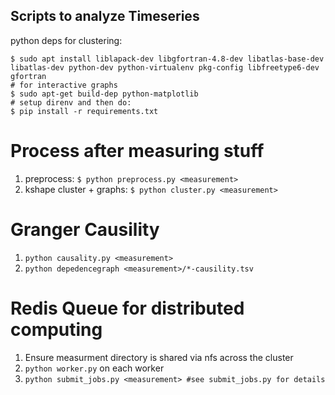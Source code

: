 ## Scripts to analyze Timeseries

python deps for clustering:

```
$ sudo apt install liblapack-dev libgfortran-4.8-dev libatlas-base-dev libatlas-dev python-dev python-virtualenv pkg-config libfreetype6-dev gfortran
# for interactive graphs
$ sudo apt-get build-dep python-matplotlib
# setup direnv and then do:
$ pip install -r requirements.txt
```

# Process after measuring stuff

1. preprocess: `$ python preprocess.py <measurement>`
2. kshape cluster + graphs: `$ python cluster.py <measurement>`

# Granger Causility

1. `python causality.py <measurement>`
2. `python depedencegraph <measurement>/*-causility.tsv`

# Redis Queue for distributed computing

1. Ensure measurment directory is shared via nfs across the cluster
2. `python worker.py` on each worker
3. `python submit_jobs.py <measurement> #see submit_jobs.py for details`
